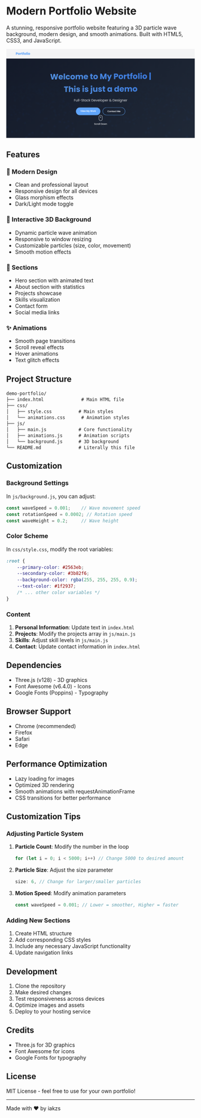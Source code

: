 # Modern Portfolio Website

A stunning, responsive portfolio website featuring a 3D particle wave background, modern design, and smooth animations. Built with HTML5, CSS3, and JavaScript.

![Portfolio Preview](assets/preview.png)

## Features

### 🎨 Modern Design
- Clean and professional layout
- Responsive design for all devices
- Glass morphism effects
- Dark/Light mode toggle

### 🌊 Interactive 3D Background
- Dynamic particle wave animation
- Responsive to window resizing
- Customizable particles (size, color, movement)
- Smooth motion effects

### 📱 Sections
- Hero section with animated text
- About section with statistics
- Projects showcase
- Skills visualization
- Contact form
- Social media links

### ✨ Animations
- Smooth page transitions
- Scroll reveal effects
- Hover animations
- Text glitch effects

## Project Structure
```
demo-portfolio/
├── index.html              # Main HTML file
├── css/
│   ├── style.css          # Main styles
│   └── animations.css      # Animation styles
├── js/
│   ├── main.js            # Core functionality
│   ├── animations.js      # Animation scripts
│   └── background.js      # 3D background
└── README.md              # Literally this file
```

## Customization

### Background Settings
In `js/background.js`, you can adjust:
```javascript
const waveSpeed = 0.001;    // Wave movement speed
const rotationSpeed = 0.0002; // Rotation speed
const waveHeight = 0.2;     // Wave height
```

### Color Scheme
In `css/style.css`, modify the root variables:
```css
:root {
    --primary-color: #2563eb;
    --secondary-color: #3b82f6;
    --background-color: rgba(255, 255, 255, 0.9);
    --text-color: #1f2937;
    /* ... other color variables */
}
```

### Content
1. **Personal Information**: Update text in `index.html`
2. **Projects**: Modify the projects array in `js/main.js`
3. **Skills**: Adjust skill levels in `js/main.js`
4. **Contact**: Update contact information in `index.html`

## Dependencies
- Three.js (v128) - 3D graphics
- Font Awesome (v6.4.0) - Icons
- Google Fonts (Poppins) - Typography

## Browser Support
- Chrome (recommended)
- Firefox
- Safari
- Edge

## Performance Optimization
- Lazy loading for images
- Optimized 3D rendering
- Smooth animations with requestAnimationFrame
- CSS transitions for better performance

## Customization Tips

### Adjusting Particle System
1. **Particle Count**: Modify the number in the loop
   ```javascript
   for (let i = 0; i < 5000; i++) // Change 5000 to desired amount
   ```

2. **Particle Size**: Adjust the size parameter
   ```javascript
   size: 6, // Change for larger/smaller particles
   ```

3. **Motion Speed**: Modify animation parameters
   ```javascript
   const waveSpeed = 0.001; // Lower = smoother, Higher = faster
   ```

### Adding New Sections
1. Create HTML structure
2. Add corresponding CSS styles
3. Include any necessary JavaScript functionality
4. Update navigation links

## Development
1. Clone the repository
2. Make desired changes
3. Test responsiveness across devices
4. Optimize images and assets
5. Deploy to your hosting service

## Credits
- Three.js for 3D graphics
- Font Awesome for icons
- Google Fonts for typography

## License
MIT License - feel free to use for your own portfolio!

---
Made with ❤️ by iakzs
